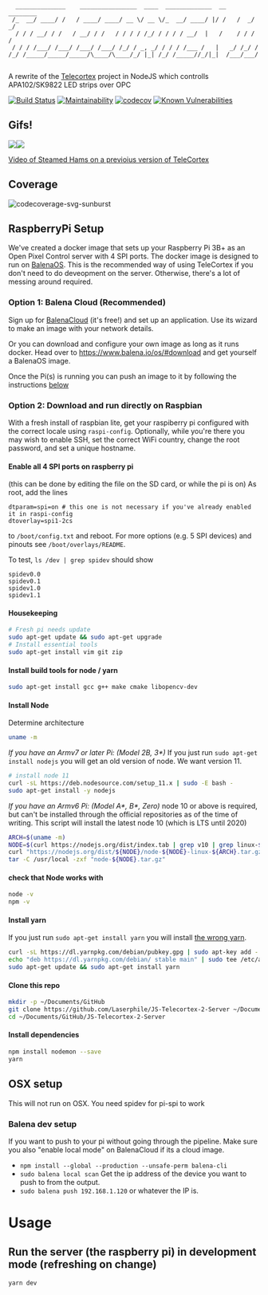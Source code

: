 ```

  ______________    ________________  ____  _____________  __    ________
 /_  __/ ____/ /   / ____/ ____/ __ \/ __ \/_  __/ ____/ |/ /   /  _/  _/
  / / / __/ / /   / __/ / /   / / / / /_/ / / / / __/  |   /    / / / /
 / / / /___/ /___/ /___/ /___/ /_/ / _, _/ / / / /___ /   |   _/ /_/ /
/_/ /_____/_____/_____/\____/\____/_/ |_| /_/ /_____//_/|_|  /___/___/


```
A rewrite of the [Telecortex](https://github.com/laserphile/telecortex) project in NodeJS which controlls APA102/SK9822 LED strips over OPC

[![Build Status](https://travis-ci.org/Laserphile/JS-Telecortex-2-Server.svg?branch=master)](https://travis-ci.org/Laserphile/JS-Telecortex-2-Server)
[![Maintainability](https://api.codeclimate.com/v1/badges/ef74b26938c3f747b39f/maintainability)](https://codeclimate.com/github/Laserphile/JS-Telecortex-2-Server/maintainability)
[![codecov](https://codecov.io/gh/Laserphile/JS-Telecortex-2-Server/branch/master/graph/badge.svg)](https://codecov.io/gh/Laserphile/JS-Telecortex-2-Server)
[![Known Vulnerabilities](https://snyk.io/test/github/Laserphile/JS-Telecortex-2-Server/badge.svg?targetFile=package.json)](https://snyk.io/test/github/Laserphile/JS-Telecortex-2-Server?targetFile=package.json)

## Gifs!

<img src="img/telecortex-timecrime-djing-short.gif?raw=true"><img src="img/telecortex-inside-dome.gif?raw=true">

[Video of Steamed Hams on a previoius version of TeleCortex](https://www.youtube.com/watch?v=OHrLvZHOcns)

## Coverage

![codecoverage-svg-sunburst]( https://codecov.io/gh/Laserphile/JS-Telecortex-2/branch/master/graphs/sunburst.svg)

## RaspberryPi Setup

We've created a docker image that sets up your Raspberry Pi 3B+ as an Open Pixel Control server with 4 SPI ports. The docker image is designed to run on [BalenaOS](https://www.balena.io/os/). This is the recommended way of using TeleCortex if you don't need to do deveopment on the server. Otherwise, there's a lot of messing around required.

### Option 1: Balena Cloud (Recommended)

Sign up for [BalenaCloud](https://www.balena.io/cloud/) (it's free!) and set up an application. Use its wizard to make an image with your network details.

Or you can download and configure your own image as long as it runs docker. Head over to https://www.balena.io/os/#download and get yourself a BalenaOS image.

Once the Pi(s) is running you can push an image to it by following the instructions [below](#balena-dev-setup)

### Option 2: Download and run directly on Raspbian

With a fresh install of raspbian lite, get your raspiberry pi configured with the correct locale using `raspi-config`. Optionally, while you're there you may wish to enable SSH, set the correct WiFi country, change the root password, and set a unique hostname.

#### Enable all 4 SPI ports on raspberry pi
(this can be done by editing the file on the SD card, or while the pi is on)
As root, add the lines
```
dtparam=spi=on # this one is not necessary if you've already enabled it in raspi-config
dtoverlay=spi1-2cs
```
to `/boot/config.txt` and reboot.
For more options (e.g. 5 SPI devices) and pinouts see `/boot/overlays/README`.

To test, `ls /dev | grep spidev` should show
```
spidev0.0
spidev0.1
spidev1.0
spidev1.1
```
#### Housekeeping
```bash
# Fresh pi needs update
sudo apt-get update && sudo apt-get upgrade
# Install essential tools
sudo apt-get install vim git zip
```

#### Install build tools for node / yarn
```bash
sudo apt-get install gcc g++ make cmake libopencv-dev
```
#### Install Node
Determine architecture
```bash
uname -m
```
*If you have an Armv7 or later Pi: (Model 2B, 3\*)*
If you just run `sudo apt-get install nodejs` you will get an old version of node. We want version 11.
```bash
# install node 11
curl -sL https://deb.nodesource.com/setup_11.x | sudo -E bash -
sudo apt-get install -y nodejs
```
*If you have an Armv6 Pi: (Model A\*, B\*, Zero)*
node 10 or above is required, but can't be installed through the official repositories as of the time of writing.
This script will install the latest node 10 (which is LTS until 2020)

```bash
ARCH=$(uname -m)
NODE=$(curl https://nodejs.org/dist/index.tab | grep v10 | grep linux-${ARCH} | cut -d $'\t' -f 1 | head -n 1)
curl "https://nodejs.org/dist/${NODE}/node-${NODE}-linux-${ARCH}.tar.gz" -o "node-${NODE}.tar.gz"
tar -C /usr/local -zxf "node-${NODE}.tar.gz"
```
#### check that Node works with
```bash
node -v
npm -v
```

#### Install yarn
If you just run `sudo apt-get install yarn` you will install [the wrong yarn](http://manpages.ubuntu.com/manpages/xenial/man1/yarn.1.html).
```bash
curl -sL https://dl.yarnpkg.com/debian/pubkey.gpg | sudo apt-key add -
echo "deb https://dl.yarnpkg.com/debian/ stable main" | sudo tee /etc/apt/sources.list.d/yarn.list
sudo apt-get update && sudo apt-get install yarn
```
#### Clone this repo
```bash
mkdir -p ~/Documents/GitHub
git clone https://github.com/Laserphile/JS-Telecortex-2-Server ~/Documents/GitHub/JS-Telecortex-2-Server
cd ~/Documents/GitHub/JS-Telecortex-2-Server
```
#### Install dependencies
```bash
npm install nodemon --save
yarn
```

## OSX setup
This will not run on OSX. You need spidev for pi-spi to work

### Balena dev setup
If you want to push to your pi without going through the pipeline. Make sure you also "enable local mode" on BalenaCloud if its a cloud image.
- `npm install --global --production --unsafe-perm balena-cli`
- `sudo balena local scan`
Get the ip address of the device you want to push to from the output.
- `sudo balena push 192.168.1.120` or whatever the IP is.

# Usage

## Run the server (the raspberry pi) in development mode (refreshing on change)

```
yarn dev
```
